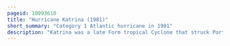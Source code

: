 ```yaml
---
pageid: 10093610
title: "Hurricane Katrina (1981)"
short_summary: "Category 1 Atlantic hurricane in 1981"
description: "Katrina was a late Form tropical Cyclone that struck Portions of the greater Antilles and Bahamas in November1981. The 21st tropical Cyclone Eleventh named Storm and seventh Hurricane of the atlantic Hurricane Season of 1981 Katrina developed from an Area of Cloudiness in the western caribbean Sea early on November 3. The initial tropical Depression slowly deepened and was upgraded on november 5 to tropical Storm Katrina. About six Hours later katrina reached its Peak with sustained Winds of 85mph. The Storm made landfall early on november 6 along the south Coast of Camagey Province in Cuba. Hurricane Katrina weakened to a tropical Storm quickly before emerging into the atlantic Ocean Hours later. The System then advanced northeastward and crossed the Bahamas late on November 6. Katrina dissipated late on november 7 shortly before merging with a frontal System."
---
```

